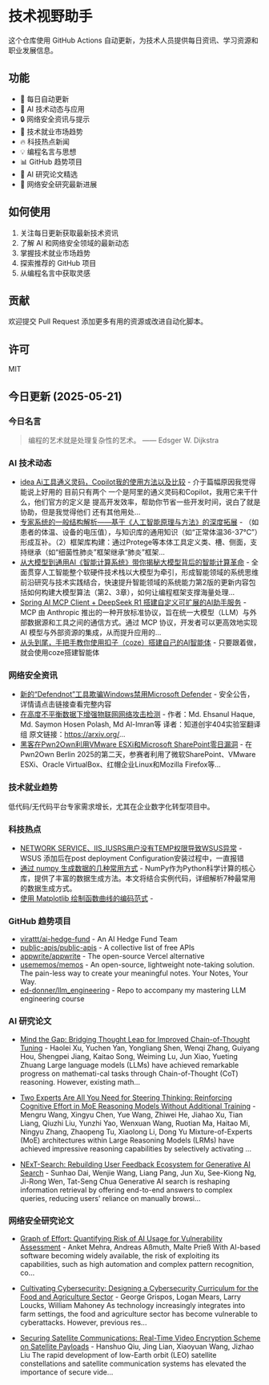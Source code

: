 # 技术视野助手

这个仓库使用 GitHub Actions 自动更新，为技术人员提供每日资讯、学习资源和职业发展信息。

## 功能

- 🔄 每日自动更新
- 🤖 AI 技术动态与应用
- 🔒 网络安全资讯与提示
- 💼 技术就业市场趋势
- 🔥 科技热点新闻
- 💡 编程名言与思想
- 📊 GitHub 趋势项目
- 📝 AI 研究论文精选
- 🔐 网络安全研究最新进展

## 如何使用

1. 关注每日更新获取最新技术资讯
2. 了解 AI 和网络安全领域的最新动态
3. 掌握技术就业市场趋势
4. 探索推荐的 GitHub 项目
5. 从编程名言中获取灵感

## 贡献

欢迎提交 Pull Request 添加更多有用的资源或改进自动化脚本。

## 许可

MIT

## 今日更新 (2025-05-21)

### 今日名言

> 编程的艺术就是处理复杂性的艺术。 —— Edsger W. Dijkstra

### AI 技术动态

- [idea Ai工具通义灵码，Copilot我的使用方法以及比较](https://i-operation.csdnimg.cn/images/8efd18d5d7054f77a81294a14cd80ad5.png) - 介于篇幅原因我觉得能说上好用的 目前只有两个 一个是阿里的通义灵码和Copilot，我用它来干什么，他们官方的定义是 提高开发效率，帮助你节省一些开发时间，说白了就是协助，但是我觉得他们 还有其他用处...
- [专家系统的一般结构解析——基于《人工智能原理与方法》的深度拓展](https://i-operation.csdnimg.cn/images/8efd18d5d7054f77a81294a14cd80ad5.png) - （如患者的体温、设备的电压值），与知识库的通用知识（如“正常体温36-37℃”）形成互补。（2）框架库构建：通过Protege等本体工具定义类、槽、侧面，支持继承（如“细菌性肺炎”框架继承“肺炎”框架...
- [从大模型到通用AI《智能计算系统》带你揭秘大模型背后的智能计算革命](https://i-operation.csdnimg.cn/images/8efd18d5d7054f77a81294a14cd80ad5.png) - 全面贯穿人工智能整个软硬件技术栈以大模型为牵引，形成智能领域的系统思维前沿研究与技术实践结合，快速提升智能领域的系统能力第2版的更新内容包括如何构建大模型算法（第2、3章），如何让编程框架支撑海量处理...
- [Spring AI MCP Client + DeepSeek R1 搭建自定义可扩展的AI助手服务](https://i-operation.csdnimg.cn/images/8efd18d5d7054f77a81294a14cd80ad5.png) - MCP 由 Anthropic 推出的一种开放标准协议，旨在统一大模型（LLM）与外部数据源和工具之间的通信方式。通过 MCP 协议，开发者可以更高效地实现 AI 模型与外部资源的集成，从而提升应用的...
- [从头到尾，手把手教你使用扣子（coze）搭建自己的AI智能体](https://i-operation.csdnimg.cn/images/8efd18d5d7054f77a81294a14cd80ad5.png) - 只要跟着做，就会使用coze搭建智能体


### 网络安全资讯

- [新的“Defendnot”工具欺骗Windows禁用Microsoft Defender](https://www.anquanke.com/post/id/307626) - 安全公告，详情请点击链接查看完整内容
- [在高度不平衡数据下增强物联网网络攻击检测](https://paper.seebug.org/3322/) - 作者：Md. Ehsanul Haque, Md. Saymon Hosen Polash, Md Al-Imran等
译者：知道创宇404实验室翻译组
原文链接：https://arxiv.org/...
- [黑客在Pwn2Own利用VMware ESXi和Microsoft SharePoint零日漏洞](https://www.4hou.com/posts/EypY) - 在Pwn2Own Berlin 2025的第二天，参赛者利用了微软SharePoint、VMware ESXi、Oracle VirtualBox、红帽企业Linux和Mozilla Firefox等...


### 技术就业趋势

低代码/无代码平台专家需求增长，尤其在企业数字化转型项目中。

### 科技热点

- [NETWORK SERVICE、IIS_IUSRS用户没有TEMP权限导致WSUS异常](https://cloud.tencent.com/developer/article/2522089) - WSUS 添加后在post deployment Configuration安装过程中，一直报错
- [通过 numpy 生成数据的几种常用方式](https://cloud.tencent.com/developer/article/2522114) - NumPy作为Python科学计算的核心库，提供了丰富的数据生成方法。本文将结合实例代码，详细解析7种最常用的数据生成方式。
- [使用 Matplotlib 绘制函数曲线的编码范式](https://cloud.tencent.com/developer/article/2522117) - 


### GitHub 趋势项目

- [virattt/ai-hedge-fund](https://github.com/virattt/ai-hedge-fund) - An AI Hedge Fund Team
- [public-apis/public-apis](https://github.com/public-apis/public-apis) - A collective list of free APIs
- [appwrite/appwrite](https://github.com/appwrite/appwrite) - The open-source Vercel alternative
- [usememos/memos](https://github.com/usememos/memos) - An open-source, lightweight note-taking solution. The pain-less way to create your meaningful notes. Your Notes, Your Way.
- [ed-donner/llm_engineering](https://github.com/ed-donner/llm_engineering) - Repo to accompany my mastering LLM engineering course




### AI 研究论文

- [Mind the Gap: Bridging Thought Leap for Improved Chain-of-Thought Tuning](http://arxiv.org/abs/2505.14684v1) - Haolei Xu, Yuchen Yan, Yongliang Shen, Wenqi Zhang, Guiyang Hou, Shengpei Jiang, Kaitao Song, Weiming Lu, Jun Xiao, Yueting Zhuang
  Large language models (LLMs) have achieved remarkable progress on
mathemati-cal tasks through Chain-of-Thought (CoT) reasoning. However, existing
math...

- [Two Experts Are All You Need for Steering Thinking: Reinforcing
  Cognitive Effort in MoE Reasoning Models Without Additional Training](http://arxiv.org/abs/2505.14681v1) - Mengru Wang, Xingyu Chen, Yue Wang, Zhiwei He, Jiahao Xu, Tian Liang, Qiuzhi Liu, Yunzhi Yao, Wenxuan Wang, Ruotian Ma, Haitao Mi, Ningyu Zhang, Zhaopeng Tu, Xiaolong Li, Dong Yu
  Mixture-of-Experts (MoE) architectures within Large Reasoning Models (LRMs)
have achieved impressive reasoning capabilities by selectively activating
...

- [NExT-Search: Rebuilding User Feedback Ecosystem for Generative AI Search](http://arxiv.org/abs/2505.14680v1) - Sunhao Dai, Wenjie Wang, Liang Pang, Jun Xu, See-Kiong Ng, Ji-Rong Wen, Tat-Seng Chua
  Generative AI search is reshaping information retrieval by offering
end-to-end answers to complex queries, reducing users' reliance on manually
browsi...



### 网络安全研究论文

- [Graph of Effort: Quantifying Risk of AI Usage for Vulnerability
  Assessment](http://arxiv.org/abs/2503.16392v1) - Anket Mehra, Andreas Aßmuth, Malte Prieß
  With AI-based software becoming widely available, the risk of exploiting its
capabilities, such as high automation and complex pattern recognition, co...

- [Cultivating Cybersecurity: Designing a Cybersecurity Curriculum for the
  Food and Agriculture Sector](http://arxiv.org/abs/2503.16292v1) - George Grispos, Logan Mears, Larry Loucks, William Mahoney
  As technology increasingly integrates into farm settings, the food and
agriculture sector has become vulnerable to cyberattacks. However, previous
res...

- [Securing Satellite Communications: Real-Time Video Encryption Scheme on
  Satellite Payloads](http://arxiv.org/abs/2503.16287v1) - Hanshuo Qiu, Jing Lian, Xiaoyuan Wang, Jizhao Liu
  The rapid development of low-Earth orbit (LEO) satellite constellations and
satellite communication systems has elevated the importance of secure vide...

